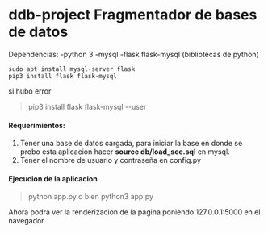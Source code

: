 # ddb-project Fragmentador de bases de datos

Dependencias:
-python 3
-mysql
-flask flask-mysql (bibliotecas de python)

```
sudo apt install mysql-server flask 
pip3 install flask flask-mysql
```
si hubo error
> pip3 install flask flask-mysql --user

#### Requerimientos: 
1. Tener una base de datos cargada, para iniciar la base en donde se probo esta aplicacion hacer **source db/load_see.sql** en mysql.
2. Tener el nombre de usuario y contraseña en config.py

#### Ejecucion de la aplicacion
>python app.py 
o bien 
>python3 app.py

Ahora podra ver la renderizacion de la pagina poniendo 127.0.0.1:5000 en el navegador

